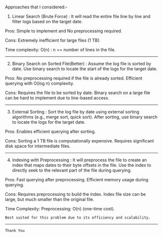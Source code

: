 Approaches that I considered:-

1. Linear Search (Brute Force) : It will read the entire file line by line and filter logs based on the target date.

Pros: Simple to implement and No preprocessing required.

Cons: Extremely inefficient for large files (1 TB).

Time complexity: O(n) : n == number of lines in the file.

----------------------------------------------------------------------------------------------------------------------------------------------------------------------

2. Binary Search on Sorted File(Better) : Assume the log file is sorted by date. Use binary search to locate the start of the logs for the target date.

Pros: No preprocessing required if the file is already sorted. Efficient querying with O(log n) complexity.

Cons: Requires the file to be sorted by date. Binary search on a large file can be hard to implement due to line-based access.

----------------------------------------------------------------------------------------------------------------------------------------------------------------------

3. External Sorting : Sort the log file by date using external sorting algorithms (e.g., merge sort, quick sort). After sorting, use binary search to locate the logs for the target date.

Pros: Enables efficient querying after sorting.

Cons: Sorting a 1 TB file is computationally expensive. Requires significant disk space for intermediate files.

----------------------------------------------------------------------------------------------------------------------------------------------------------------------

4. Indexing with Preprocessing : It will preprocess the file to create an index that maps dates to their byte offsets in the file. Use the index to directly seek to the relevant part of the file during querying.

Pros: Fast querying after preprocessing. Efficient memory usage during querying.

Cons: Requires preprocessing to build the index. Index file size can be large, but much smaller than the original file.

Time Complexity: Preprocessing: O(n) (one-time cost).

```Best suited for this problem due to its efficiency and scalability.```


----------------------------------------------------------------------------------------------------------------------------------------------------------------------
```Thank You```

